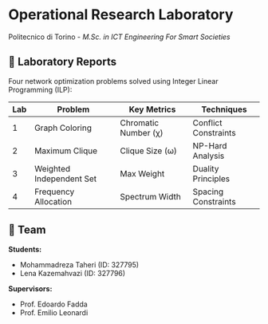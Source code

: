 # Operational Research Laboratory

Politecnico di Torino -
_M.Sc. in ICT Engineering For Smart Societies_

## 📝 Laboratory Reports

Four network optimization problems solved using Integer Linear Programming (ILP):

| Lab | Problem                  | Key Metrics          | Techniques           |
| --- | ------------------------ | -------------------- | -------------------- |
| 1   | Graph Coloring           | Chromatic Number (χ) | Conflict Constraints |
| 2   | Maximum Clique           | Clique Size (ω)      | NP-Hard Analysis     |
| 3   | Weighted Independent Set | Max Weight           | Duality Principles   |
| 4   | Frequency Allocation     | Spectrum Width       | Spacing Constraints  |

## 👥 Team

**Students:**

- Mohammadreza Taheri (ID: 327795)
- Lena Kazemahvazi (ID: 327796)

**Supervisors:**

- Prof. Edoardo Fadda
- Prof. Emilio Leonardi
